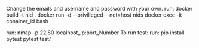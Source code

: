 Change the emails and username and password with your own.
run: docker build -t nid .
    docker run -d --privilleged --net=host nids
    docker exec -it conainer_id bash

run: nmap -p 22,80 localhost_ip:port_Number
To run test:
  run: pip install pytest
        pytest test/
